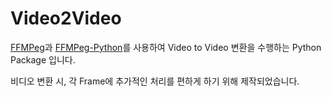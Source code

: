 # Video2Video
[FFMPeg](https://www.ffmpeg.org/)과 [FFMPeg-Python](https://github.com/kkroening/ffmpeg-python)를 사용하여 Video to Video 변환을 수행하는 Python Package 입니다. 

비디오 변환 시, 각 Frame에 추가적인 처리를 편하게 하기 위해 제작되었습니다.
